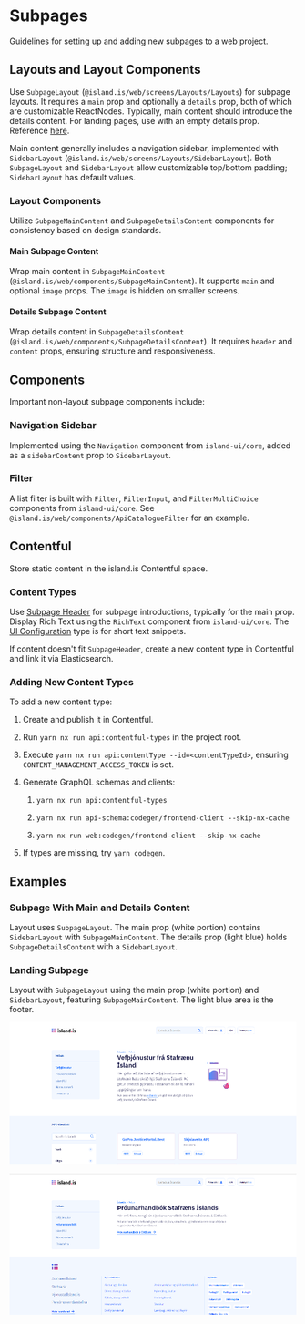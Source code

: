 # Subpages

Guidelines for setting up and adding new subpages to a web project.

## Layouts and Layout Components

Use `SubpageLayout` (`@island.is/web/screens/Layouts/Layouts`) for subpage layouts. It requires a `main` prop and optionally a `details` prop, both of which are customizable ReactNodes. Typically, main content should introduce the details content. For landing pages, use with an empty details prop. Reference [here](subpages.md#examples).

Main content generally includes a navigation sidebar, implemented with `SidebarLayout` (`@island.is/web/screens/Layouts/SidebarLayout`). Both `SubpageLayout` and `SidebarLayout` allow customizable top/bottom padding; `SidebarLayout` has default values.

### Layout Components

Utilize `SubpageMainContent` and `SubpageDetailsContent` components for consistency based on design standards.

#### Main Subpage Content

Wrap main content in `SubpageMainContent` (`@island.is/web/components/SubpageMainContent`). It supports `main` and optional `image` props. The `image` is hidden on smaller screens.

#### Details Subpage Content

Wrap details content in `SubpageDetailsContent` (`@island.is/web/components/SubpageDetailsContent`). It requires `header` and `content` props, ensuring structure and responsiveness.

## Components

Important non-layout subpage components include:

### Navigation Sidebar

Implemented using the `Navigation` component from `island-ui/core`, added as a `sidebarContent` prop to `SidebarLayout`.

### Filter

A list filter is built with `Filter`, `FilterInput`, and `FilterMultiChoice` components from `island-ui/core`. See `@island.is/web/components/ApiCatalogueFilter` for an example.

## Contentful

Store static content in the island.is Contentful space.

### Content Types

Use [Subpage Header](https://app.contentful.com/spaces/8k0h54kbe6bj/content_types?searchTerm=Subpage%20Header) for subpage introductions, typically for the main prop. Display Rich Text using the `RichText` component from `island-ui/core`. The [UI Configuration](https://app.contentful.com/spaces/8k0h54kbe6bj/content_types?searchTerm=UI%20configuration) type is for short text snippets.

If content doesn't fit `SubpageHeader`, create a new content type in Contentful and link it via Elasticsearch.

### Adding New Content Types

To add a new content type:

1. Create and publish it in Contentful.
2. Run `yarn nx run api:contentful-types` in the project root.
3. Execute `yarn nx run api:contentType --id=<contentTypeId>`, ensuring `CONTENT_MANAGEMENT_ACCESS_TOKEN` is set.
4. Generate GraphQL schemas and clients:

   1. `yarn nx run api:contentful-types`
   
   2. `yarn nx run api-schema:codegen/frontend-client --skip-nx-cache`
   
   3. `yarn nx run web:codegen/frontend-client --skip-nx-cache`

5. If types are missing, try `yarn codegen`.

## Examples

### Subpage With Main and Details Content

Layout uses `SubpageLayout`. The main prop (white portion) contains `SidebarLayout` with `SubpageMainContent`. The details prop (light blue) holds `SubpageDetailsContent` with a `SidebarLayout`.

### Landing Subpage

Layout with `SubpageLayout` using the main prop (white portion) and `SidebarLayout`, featuring `SubpageMainContent`. The light blue area is the footer.

![Subpage With Main and Details Content][main_details_layout]

![Landing Subpage][landing_layout]

[main_details_layout]: ./assets/subpages_main_details_layout.png
[landing_layout]: ./assets/subpages_landing_layout.png